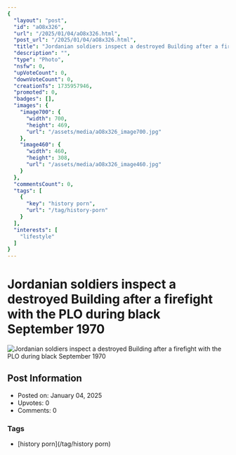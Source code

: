 ```yaml
---
{
  "layout": "post",
  "id": "aO8x326",
  "url": "/2025/01/04/aO8x326.html",
  "post_url": "/2025/01/04/aO8x326.html",
  "title": "Jordanian soldiers inspect a destroyed Building after a firefight with the PLO during black September 1970",
  "description": "",
  "type": "Photo",
  "nsfw": 0,
  "upVoteCount": 0,
  "downVoteCount": 0,
  "creationTs": 1735957946,
  "promoted": 0,
  "badges": [],
  "images": {
    "image700": {
      "width": 700,
      "height": 469,
      "url": "/assets/media/aO8x326_image700.jpg"
    },
    "image460": {
      "width": 460,
      "height": 308,
      "url": "/assets/media/aO8x326_image460.jpg"
    }
  },
  "commentsCount": 0,
  "tags": [
    {
      "key": "history porn",
      "url": "/tag/history-porn"
    }
  ],
  "interests": [
    "lifestyle"
  ]
}
---
```


# Jordanian soldiers inspect a destroyed Building after a firefight with the PLO during black September 1970

![Jordanian soldiers inspect a destroyed Building after a firefight with the PLO during black September 1970](/assets/media/aO8x326_image700.jpg)

## Post Information

- Posted on: January 04, 2025
- Upvotes: 0
- Comments: 0

### Tags

- [history porn](/tag/history porn)
